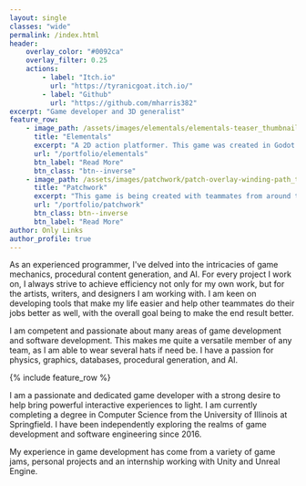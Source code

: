 ```yaml
--- 
layout: single
classes: "wide"
permalink: /index.html
header:
    overlay_color: "#0092ca"
    overlay_filter: 0.25
    actions:
        - label: "Itch.io"
          url: "https://tyranicgoat.itch.io/"
        - label: "Github"
          url: "https://github.com/mharris382"
excerpt: "Game developer and 3D generalist"
feature_row:
    - image_path: /assets/images/elementals/elementals-teaser_thumbnail.png
      title: "Elementals"
      excerpt: "A 2D action platformer. This game was created in Godot for a game jam. Later it was reimplemented and extended in Unity."
      url: "/portfolio/elementals"
      btn_label: "Read More"
      btn_class: "btn--inverse"
    - image_path: /assets/images/patchwork/patch-overlay-winding-path_thumbnail.png
      title: "Patchwork"
      excerpt: "This game is being created with teammates from around the world. It is an Unreal game based off of a walking simulator and will be a submission for a game jam."
      url: "/portfolio/patchwork"
      btn_class: btn--inverse
      btn_label: "Read More"
author: Only Links
author_profile: true
---
```


As an experienced programmer, I've delved into the intricacies of game mechanics, procedural content generation, and AI. For every project I work on, I always strive to achieve efficiency not only for my own work, but for the artists, writers, and designers I am working with. I am keen on developing tools that make my life easier and help other teammates do their jobs better as well, with the overall goal being to make the end result better.

I am competent and passionate about many areas of game development and software development. This makes me quite a versatile member of any team, as I am able to wear several hats if need be. I have a passion for physics, graphics, databases, procedural generation, and AI.

{% include feature_row %}

I am a passionate and dedicated game developer with a strong desire to help bring powerful interactive experiences to light. I am currently completing a degree in Computer Science from the University of Illinois at Springfield. I have been independently exploring the realms of game development and software engineering since 2016. 

My experience in game development has come from a variety of game jams, personal projects and an internship working with Unity and Unreal Engine.
